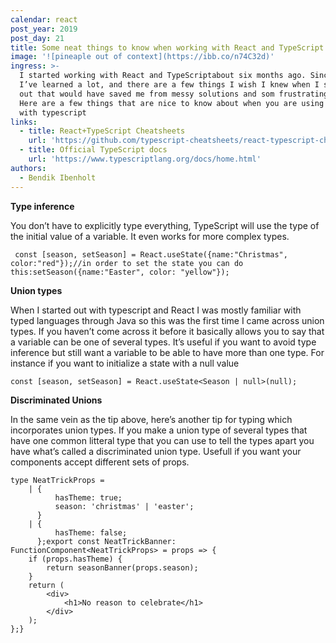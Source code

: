 ```yaml
---
calendar: react
post_year: 2019
post_day: 21
title: Some neat things to know when working with React and TypeScript
image: '![pineaple out of context](https://ibb.co/n74C32d)'
ingress: >-
  I started working with React and TypeScriptabout six months ago. Since then
  I’ve learned a lot, and there are a few things I wish I knew when I started
  out that would have saved me from messy solutions and som frustrating moments.
  Here are a few things that are nice to know about when you are using react
  with typescript
links:
  - title: React+TypeScript Cheatsheets
    url: 'https://github.com/typescript-cheatsheets/react-typescript-cheatsheet'
  - title: Official TypeScript docs
    url: 'https://www.typescriptlang.org/docs/home.html'
authors:
  - Bendik Ibenholt
---
```

**Type inference** 

You don’t have to explicitly type everything, TypeScript will use the type of the initial value of a variable. It even works for more complex types.

```
 const [season, setSeason] = React.useState({name:"Christmas", color:"red"});//in order to set the state you can do this:setSeason({name:"Easter", color: "yellow"});
```



**Union types**

When I started out with typescript and React I was mostly familiar with typed languages through Java so this was the first time I came across union types. If you haven’t come across it before it basically allows you to say that a variable can be one of several types. It’s useful if you want to avoid type inference but still want a variable to be able to have more than one type. For instance if you want to initialize a state with a null value

```
const [season, setSeason] = React.useState<Season | null>(null);
```

**Discriminated Unions**

In the same vein as the tip above, here’s another tip for typing which incorporates union types. If you make a union type of several types that have one common litteral type that you can use to tell the types apart you have what’s called a discriminated union type. Usefull if you want your components accept different sets of props. 



```
type NeatTrickProps =    | {          hasTheme: true;          season: 'christmas' | 'easter';      }    | {          hasTheme: false;      };export const NeatTrickBanner: FunctionComponent<NeatTrickProps> = props => {    if (props.hasTheme) {        return seasonBanner(props.season);    }    return (        <div>            <h1>No reason to celebrate</h1>        </div>    );};}
```
